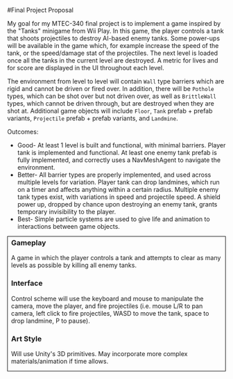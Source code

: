 #Final Project Proposal

My goal for my MTEC-340 final project is to implement a game inspired by the "Tanks" minigame from Wii Play. In this game, the player controls a tank that shoots projectiles to destroy AI-based enemy tanks. Some power-ups will be available in the game which, for example increase the speed of the tank, or the speed/damage stat of the projectiles. The next level is loaded once all the tanks in the current level are destroyed. A metric for lives and for score are displayed in the UI throughout each level.

The environment from level to level will contain <code>Wall</code> type barriers which are rigid and cannot be driven or fired over. In addition, there will be <code>Pothole</code> types, which can be shot over but not driven over, as well as <code>BrittleWall</code> types, which cannot be driven through, but are destroyed when they are shot at. Additional game objects will include <code>Floor</code>, <code>Tank</code> prefab + prefab variants, <code>Projectile</code> prefab + prefab variants, and <code>Landmine</code>.

Outcomes:

- Good- At least 1 level is built and functional, with minimal barriers. Player tank is implemented and functional. At least one enemy tank prefab is fully implemented, and correctly uses a NavMeshAgent to navigate the environment.
- Better- All barrier types are properly implemented, and used across multiple levels for variation. Player tank can drop landmines, which run on a timer and affects anything within a certain radius. Multiple enemy tank types exist, with variations in speed and projectile speed. A shield power up, dropped by chance upon destroying an enemy tank, grants temporary invisibility to the player.
- Best- Simple particle systems are used to give life and animation to interactions between game objects. 

<div style = "border-style: solid; border-color: #000000; border-width: 1px; padding: 0px 8px">
<h3 style = "padding-top: 4px; margin-top: 0">Gameplay</h3>
<p>A game in which the player controls a tank and attempts to clear as many levels as possible by killing all enemy tanks. </p>
<h3>Interface</h3>
<p>Control scheme will use the keyboard and mouse to manipulate the camera, move the player, and fire projectiles (i.e. mouse L/R to pan camera, left click to fire projectiles, WASD to move the tank, space to drop landmine, P to pause).</p>
<h3>Art Style</h3>
<p>Will use Unity's 3D primitives. May incorporate more complex materials/animation if time allows.</p>
</div>
